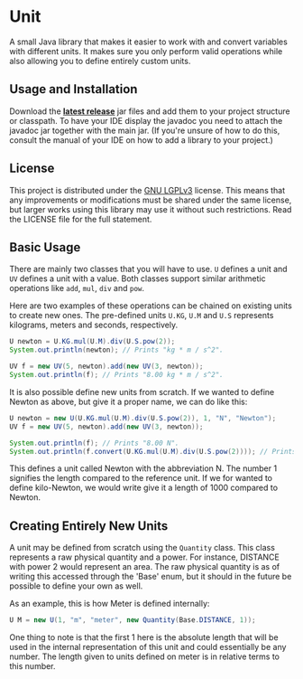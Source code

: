 # Unit

A small Java library that makes it easier to work with and convert variables with different units. It makes sure you only perform valid operations while also allowing you to define entirely custom units.

## Usage and Installation
Download the [**latest release**](https://github.com/ecen/unit/releases/latest) jar files and add them to your project structure or classpath. To have your IDE display the javadoc you need to attach the javadoc jar together with the main jar. (If you're unsure of how to do this, consult the manual of your IDE on how to add a library to your project.)

## License
This project is distributed under the [GNU LGPLv3](https://choosealicense.com/licenses/lgpl-3.0/) license. This means that any improvements or modifications must be shared under the same license, but larger works using this library may use it without such restrictions. Read the LICENSE file for the full statement.

## Basic Usage
There are mainly two classes that you will have to use. `U` defines a unit and `UV` defines a unit with a value. Both classes support similar arithmetic operations like `add`, `mul`, `div` and `pow`.

Here are two examples of these operations can be chained on existing units to create new ones. The pre-defined units `U.KG`, `U.M` and `U.S` represents kilograms, meters and seconds, respectively.
```java
U newton = U.KG.mul(U.M).div(U.S.pow(2));
System.out.println(newton); // Prints "kg * m / s^2".

UV f = new UV(5, newton).add(new UV(3, newton));
System.out.println(f); // Prints "8.00 kg * m / s^2".
```

It is also possible define new units from scratch. If we wanted to define Newton as above, but give it a proper name, we can do like this:
```java
U newton = new U(U.KG.mul(U.M).div(U.S.pow(2)), 1, "N", "Newton");
UV f = new UV(5, newton).add(new UV(3, newton));

System.out.println(f); // Prints "8.00 N".
System.out.println(f.convert(U.KG.mul(U.M).div(U.S.pow(2)))); // Prints "8.00 kg * m / s^2".
```

This defines a unit called Newton with the abbreviation N. The number 1 signifies the length compared to the reference unit. If we for wanted to define kilo-Newton, we would write give it a length of 1000 compared to Newton.

## Creating Entirely New Units

A unit may be defined from scratch using the `Quantity` class. This class represents a raw physical quantity and a power. For instance, DISTANCE with power 2 would represent an area. The raw physical quantity is as of writing this accessed through the 'Base' enum, but it should in the future be possible to define your own as well.

As an example, this is how Meter is defined internally:
```java
U M = new U(1, "m", "meter", new Quantity(Base.DISTANCE, 1));
```

One thing to note is that the first 1 here is the absolute length that will be used in the internal representation of this unit and could essentially be any number. The length given to units defined on meter is in relative terms to this number.
